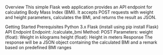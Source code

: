 Overview
This simple Flask web application provides an API endpoint for calculating Body Mass Index (BMI). It accepts POST requests with weight and height parameters, calculates the BMI, and returns the result as JSON.

Getting Started
Prerequisites
Python 3.x
Flask (install using pip install Flask)
API Endpoint
Endpoint: /calculate_bmi
Method: POST
Parameters:
weight (float): Weight in kilograms
height (float): Height in meters
Response
The response will be a JSON object containing the calculated BMI and a remark based on predefined BMI ranges
